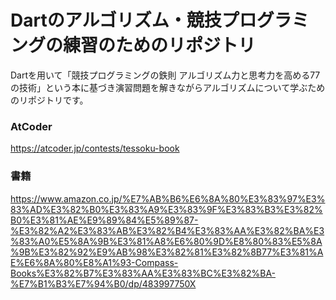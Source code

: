 # Dartのアルゴリズム・競技プログラミングの練習のためのリポジトリ

Dartを用いて「競技プログラミングの鉄則 アルゴリズム力と思考力を高める77の技術」という本に基づき演習問題を解きながらアルゴリズムについて学ぶためのリポジトリです。

### AtCoder
https://atcoder.jp/contests/tessoku-book

### 書籍
https://www.amazon.co.jp/%E7%AB%B6%E6%8A%80%E3%83%97%E3%83%AD%E3%82%B0%E3%83%A9%E3%83%9F%E3%83%B3%E3%82%B0%E3%81%AE%E9%89%84%E5%89%87-%E3%82%A2%E3%83%AB%E3%82%B4%E3%83%AA%E3%82%BA%E3%83%A0%E5%8A%9B%E3%81%A8%E6%80%9D%E8%80%83%E5%8A%9B%E3%82%92%E9%AB%98%E3%82%81%E3%82%8B77%E3%81%AE%E6%8A%80%E8%A1%93-Compass-Books%E3%82%B7%E3%83%AA%E3%83%BC%E3%82%BA-%E7%B1%B3%E7%94%B0/dp/483997750X
